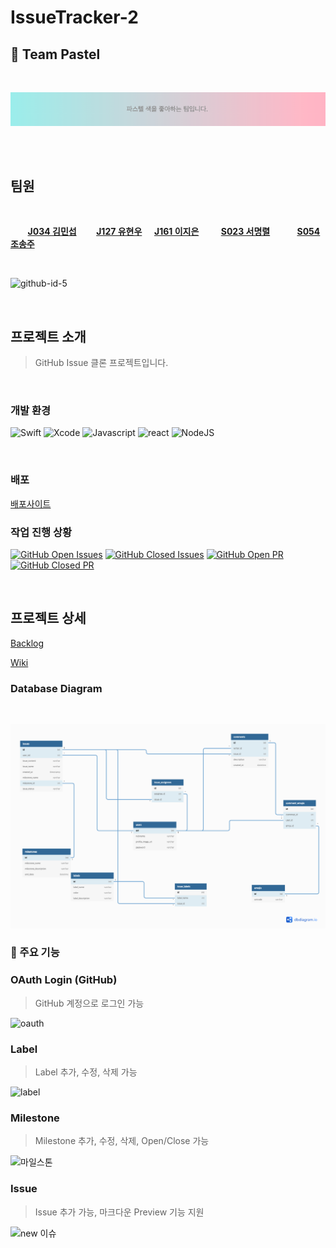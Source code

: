 # IssueTracker-2

## 🎨 Team Pastel

<br>

<p align="center"><img src="./docs/images/pastel.png"></p>

<br>

<br>

## 팀원

<br>

&nbsp;&nbsp;&nbsp;&nbsp;&nbsp;&nbsp;&nbsp;<strong>[J034 김민섭](https://github.com/msmk530)</strong>
&nbsp;&nbsp;&nbsp;&nbsp;&nbsp;&nbsp;&nbsp;<strong>[J127 유현우](https://github.com/puba5)</strong>
&nbsp;&nbsp;&nbsp;&nbsp;<strong>[J161 이지은](https://github.com/zlrlo)</strong>
&nbsp;&nbsp;&nbsp;&nbsp;&nbsp;&nbsp;&nbsp;&nbsp;<strong>[S023 서명렬](https://github.com/fElix-MR)</strong>
&nbsp;&nbsp;&nbsp;&nbsp;&nbsp;&nbsp;&nbsp;&nbsp;&nbsp;&nbsp;<strong>[S054 조송주](https://github.com/songjucho)</strong>

<br>

![github-id-5](https://user-images.githubusercontent.com/49441876/97658961-06c46580-1ab1-11eb-8842-ec5bee698160.gif)

<br>

## 프로젝트 소개

> GitHub Issue 클론 프로젝트입니다.

<br>

### 개발 환경

![Swift](https://img.shields.io/badge/swift-v5.1-orange?logo=swift)
![Xcode](https://img.shields.io/badge/xcode-v12.1-blue?logo=xcode)
![Javascript](https://img.shields.io/badge/javascript-ES6+-yellow?logo=javascript)
![react](https://img.shields.io/badge/react-0.0-9cf?logo=react)
![NodeJS](https://img.shields.io/badge/node.js-v12.18.3-green?logo=node.js)

<br>

### 배포
[배포사이트](http://101.101.218.59:8080/)

### 작업 진행 상황

[![GitHub Open Issues](https://img.shields.io/github/issues-raw/boostcamp-2020/IssueTracker-2?color=green)](https://github.com/boostcamp-2020/IssueTracker-2/issues)
[![GitHub Closed Issues](https://img.shields.io/github/issues-closed-raw/boostcamp-2020/IssueTracker-2?color=red)](https://github.com/boostcamp-2020/IssueTracker-2/issues)
[![GitHub Open PR](https://img.shields.io/github/issues-pr-raw/boostcamp-2020/IssueTracker-2?color=green)](https://github.com/boostcamp-2020/IssueTracker-2/issues)
[![GitHub Closed PR](https://img.shields.io/github/issues-pr-closed-raw/boostcamp-2020/IssueTracker-2?color=red)](https://github.com/boostcamp-2020/IssueTracker-2/issues)

<br>

## 프로젝트 상세

[Backlog](https://docs.google.com/spreadsheets/d/1X5dBBIllFMjnaLvKmocZAZ3RWysQW1DdZlQlCsELIT0/edit?ts=5f9a4a1c#gid=1554475908)

[Wiki](https://github.com/boostcamp-2020/IssueTracker-2/wiki)

### Database Diagram

<br>

![ERD](./docs/images/erd.png)

### 🌟 주요 기능

### OAuth Login (GitHub)
> GitHub 계정으로 로그인 가능

![oauth](https://user-images.githubusercontent.com/68647194/102999859-2b96ff80-456d-11eb-85c9-148e0752ede7.gif)

### Label
> Label 추가, 수정, 삭제 가능

![label](https://user-images.githubusercontent.com/68647194/102999964-6b5de700-456d-11eb-805d-193291c49a25.gif)

### Milestone
> Milestone 추가, 수정, 삭제, Open/Close 가능

![마일스톤](https://user-images.githubusercontent.com/68647194/103000025-8af50f80-456d-11eb-88ed-e38f1889e208.gif)

### Issue
> Issue 추가 가능, 마크다운 Preview 기능 지원

![new 이슈](https://user-images.githubusercontent.com/68647194/103000056-97796800-456d-11eb-94ef-705d50282b03.gif)


